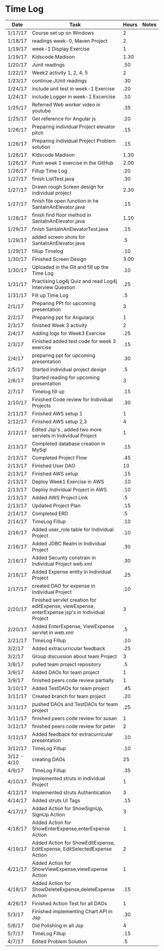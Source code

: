 
# Time Log

| Date | Task | Hours | Notes|
|------|------|-------|------|
| 1/17/17| Course set up on Windows| 2 | |
| 1/18/17| readings week-0, Maven Project | 2 | |
| 1/19/17| week-1 Display Exercise   | 1  |   | 
| 1/19/17| Kidscode Madison   | 1.30 |
| 1/20/17| Junit readings | .50 |  |
| 1/22/17| Week2 activity 1, 2, 4, 5 | 2  |   |
| 1/23/17| continue JUnit readings | .30 | |
| 1/24/17| include unit test in week-1 Exercise | .20 | |
| 1/24/17| include Logger in week-1 Excercise  | .10 | |
| 1/25/17| Referred Web worker video in youtube | .35 | |
| 1/25/17| Get reference for Angular js   | .20 | |
| 1/26/17| Preparing individual Project elevator pitch | .15 | |
| 1/26/17| Preparing individual Project Problem solution | .15 | |
| 1/26/17| Kidscode Madison   | 1.30 | |
| 1/26/17| Push week 1 exercise in the GitHub | 2.00 | |
| 1/26/17| Fillup Time Log | .20 | | 
| 1/27/17| finish ListTest.java |.30 | |
| 1/27/17| Drawn rough Screen design for individual project |2.30| |
| 1/27/17| finish file open function in he SantaInAnElevator.java   |.15 | |
| 1/28/17| finish find floor method in SantaInAnElevator.java | 1.10 | |
| 1/29/17| finish SantaInAnElevatorTest.java | .15 | |
| 1/29/17| added screen shots for SantaInAnElevator.java| .5| |
| 1/29/17| fillup Timelog | .10| |
| 1/30/17| Finished Screen Design | 3.00| |
| 1/30/17| Uploaded in the Git and fill up the Time Log | .10| |
| 1/31/17| Practising Log4j Quiz and read Log4j Interview Question| .25| |
| 1/31/17| Fill up Time Log| .5| |
| 2/1/17 | Preparing PPt for upcoming presentation | 3| |
| 2/2/17 | Preparing ppt for Angularjs| 1| |
| 2/3/17 | finished Week 3 activity | 2||
| 2/4/17 | Adding logs for Week3 Exercise | .25 ||
| 2/3/17 | Finished added test code for week 3 exercise | .15 | |
| 2/4/17 | preparing ppt for upcoming presentation | .30 | |
| 2/5/17 | Started individual project design |.5| |
| 2/6/17 | Started reading for upcoming presentation |3| |
| 2/7/17 | Timelog fill up | .15 | |
| 2/10/17 | Finished Code review for Individual Projects |.30| |
| 2/11/17 | Finished AWS setup 1 | 1| |
| 2/12/17 | Finished AWS setup 2,3| 4| |
| 2/12/17 | Edited Jsp's , added two more servlets in Individual Project| 1| |
| 2/13/17 | Completed database creation in MySql | .15| |
| 2/13/17 | Completed Project Flow | .45| |
| 2/13/17 | Finished User DAO | 10| |
| 2/13/17 | Finished AWS setup | .15 ||
| 2/13/17 | Deploy Week1 Exercise in AWS | .10| |
| 2/13/17 | Deploy Individual Project in AWS | .10| |
| 2/13/17 | Added AWS Project Link | .5 ||
| 2/13/17 | Updated Project Plan | .15 ||
| 2/14/17 | Completed ERD | .5| |
| 2/14/17 | TimeLog Fillup |.10| |
| 2/16/17 | Added user_role table for Individual Project|.10| |
| 2/16/17 | Added JDBC Realm in Individual Project|.30| |
| 2/16/17 | Added Security constrain in Individual Project web.xml|.30| |
| 2/16/17 | Added Expense entity in Individual Project|.25| |
| 2/17/17 | created DAO for expense in Individual Project|.10| |
| 2/20/17 | Finished servlet creation for editExpense, viewExpense, enterExpense jsp's in Individual Project | 3 | |
| 2/20/17 | Added EnterExpense, ViewExpense servlet in web.xml |.5| |
| 2/21/17 | TimeLog Fillup |.10| |
| 3/2/17  | Added extracurricular feedback | .25| |
| 3/2/17  | Group discussion about team Project | 3|
| 3/8/17  | pulled team project repository | .5| |
| 3/9/17  | Added DAOs for team project  | 1| |
| 3/9/17  | finished peers code review partially  | 1| |
| 3/10/17 | Added TestDAOs for team project  | .45| |
| 3/11/17 | Created branch for team project | .20| |
| 3/11/17 | pushed DAOs and TestDAOs for team project| .25| |
| 3/11/17 | finished peers code review for susan | 1| |
| 3/12/17 | finished peers code review for peter | 2| |
| 3/12/17 | Added feedback for extracurricular presentation |.10| |
| 3/12/17 | TimeLog Fillup |.10 | |
| 3/12 - 4/10 | creating DAOs | 25||
| 4/9/17 | TimeLog Fillup |.35 ||
| 4/10/17| Implemented struts in individual Project| 1| |
| 4/12/17| Implemented struts Authentication |3| |
| 4/14/17| Added struts UI Tags |.15| |
| 4/17/17| Added Action for ShowSignUp, SignUp Action |3| |
| 4/18/17| Added Action for ShowEnterExpense,enterExpense  Action  |1| |
| 4/19/17| Added Action for ShowEditExpense, EditExpense, EditSelectedExpense Action |2| |
| 4/21/17| Added Action for ShowViewExpense,viewExpense  Action  |1| |
| 4/18/17| Added Action for ShowDeleteExpense,deleteExpense  Action  |.15| |
| 4/26/17| Finished Action Test for all DAOs |1| |
| 5/3/17 | Finished implementing Chart API in Jsp |.30|
| 5/6/17 | Did Polishing in all Jsp |4| |
| 5/7/17 | TimeLog Fillup |.15| |
| 4/7/17 | Edited Problem Solution |.5| |






















